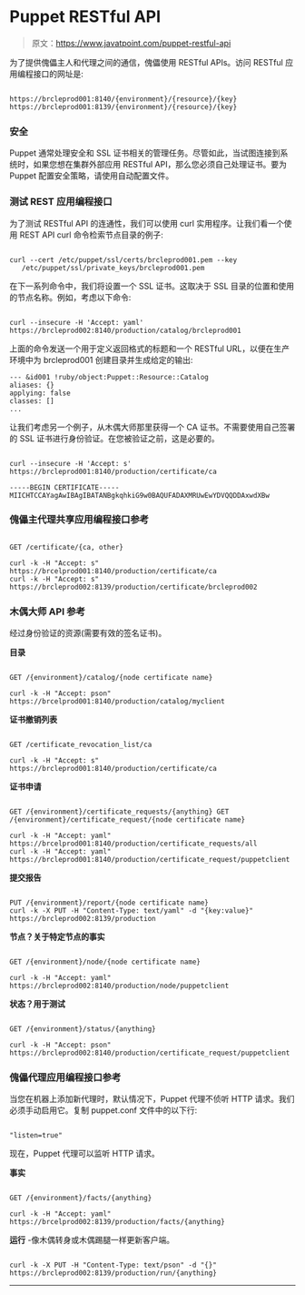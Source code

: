 # Puppet RESTful API

> 原文：<https://www.javatpoint.com/puppet-restful-api>

为了提供傀儡主人和代理之间的通信，傀儡使用 RESTful APIs。访问 RESTful 应用编程接口的网址是:

```

https://brcleprod001:8140/{environment}/{resource}/{key} 
https://brcleprod001:8139/{environment}/{resource}/{key}

```

### 安全

Puppet 通常处理安全和 SSL 证书相关的管理任务。尽管如此，当试图连接到系统时，如果您想在集群外部应用 RESTful API，那么您必须自己处理证书。要为 Puppet 配置安全策略，请使用自动配置文件。

### 测试 REST 应用编程接口

为了测试 RESTful API 的连通性，我们可以使用 curl 实用程序。让我们看一个使用 REST API curl 命令检索节点目录的例子:

```

curl --cert /etc/puppet/ssl/certs/brcleprod001.pem --key 
   /etc/puppet/ssl/private_keys/brcleprod001.pem

```

在下一系列命令中，我们将设置一个 SSL 证书。这取决于 SSL 目录的位置和使用的节点名称。例如，考虑以下命令:

```

curl --insecure -H 'Accept: yaml' 
https://brcleprod002:8140/production/catalog/brcleprod001

```

上面的命令发送一个用于定义返回格式的标题和一个 RESTful URL，以便在生产环境中为 brcleprod001 创建目录并生成给定的输出:

```
--- &id001 !ruby/object:Puppet::Resource::Catalog 
aliases: {} 
applying: false 
classes: [] 
...

```

让我们考虑另一个例子，从木偶大师那里获得一个 CA 证书。不需要使用自己签署的 SSL 证书进行身份验证。在您被验证之前，这是必要的。

```

curl --insecure -H 'Accept: s' https://brcleprod001:8140/production/certificate/ca

-----BEGIN CERTIFICATE-----
MIICHTCCAYagAwIBAgIBATANBgkqhkiG9w0BAQUFADAXMRUwEwYDVQQDDAxwdXBw

```

### 傀儡主代理共享应用编程接口参考

```

GET /certificate/{ca, other}  

curl -k -H "Accept: s" https://brcelprod001:8140/production/certificate/ca 
curl -k -H "Accept: s" https://brcleprod002:8139/production/certificate/brcleprod002 

```

### 木偶大师 API 参考

经过身份验证的资源(需要有效的签名证书)。

**目录**

```

GET /{environment}/catalog/{node certificate name} 

curl -k -H "Accept: pson" https://brcelprod001:8140/production/catalog/myclient

```

**证书撤销列表**

```

GET /certificate_revocation_list/ca 

curl -k -H "Accept: s" https://brcleprod001:8140/production/certificate/ca 

```

**证书申请**

```

GET /{environment}/certificate_requests/{anything} GET 
/{environment}/certificate_request/{node certificate name}  

curl -k -H "Accept: yaml" https://brcelprod001:8140/production/certificate_requests/all 
curl -k -H "Accept: yaml" https://brcleprod001:8140/production/certificate_request/puppetclient 

```

**提交报告**

```

PUT /{environment}/report/{node certificate name}  
curl -k -X PUT -H "Content-Type: text/yaml" -d "{key:value}" https://brcleprod002:8139/production

```

**节点？关于特定节点的事实**

```

GET /{environment}/node/{node certificate name}  

curl -k -H "Accept: yaml" https://brcleprod002:8140/production/node/puppetclient

```

**状态？用于测试**

```

GET /{environment}/status/{anything}  

curl -k -H "Accept: pson" https://brcleprod002:8140/production/certificate_request/puppetclient

```

### 傀儡代理应用编程接口参考

当您在机器上添加新代理时，默认情况下，Puppet 代理不侦听 HTTP 请求。我们必须手动启用它。复制 puppet.conf 文件中的以下行:

```

"listen=true"  

```

现在，Puppet 代理可以监听 HTTP 请求。

**事实**

```

GET /{environment}/facts/{anything}  

curl -k -H "Accept: yaml" https://brcelprod002:8139/production/facts/{anything}

```

**运行** -像木偶转身或木偶踢腿一样更新客户端。

```

curl -k -X PUT -H "Content-Type: text/pson" -d "{}" 
https://brcleprod002:8139/production/run/{anything}

```

* * *